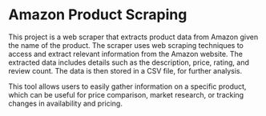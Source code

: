 # Amazon Product Scraping

This project is a web scraper that extracts product data from Amazon given the name of the product. The scraper uses web scraping techniques to access and extract relevant information from the Amazon website. The extracted data includes details such as the description, price, rating, and review count. The data is then stored in a CSV file, for further analysis. 

This tool allows users to easily gather information on a specific product, which can be useful for price comparison, market research, or tracking changes in availability and pricing.




